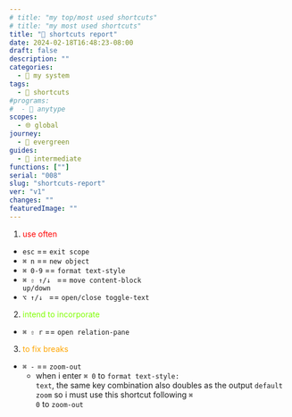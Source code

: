 ```yaml
---
# title: "my top/most used shortcuts"
# title: "my most used shortcuts"
title: "🎯 shortcuts report"
date: 2024-02-18T16:48:23-08:00
draft: false
description: ""
categories:
  - 🎡 my system
tags:
  - 🎯 shortcuts
#programs:
#  - 🦎 anytype
scopes:
  - 🌐 global
journey:
  - 🌲 evergreen
guides:
  - 🐓 intermediate
functions: [""]
serial: "008"
slug: "shortcuts-report"
ver: "v1"
changes: ""
featuredImage: ""
---
```

1. <span style="color: red;">use often</span>
- <code>esc</code> == <code>exit scope</code>
- <code>⌘ n</code> == <code>new object</code>
- <code>⌘ 0-9</code> == <code>format text-style</code>
- <code>⌘ ⇧ ↑/↓ </code> == <code>move content-block up/down</code>
- <code>⌥ ↑/↓ </code> == <code>open/close toggle-text</code>

2. <span style="color: chartreuse;">intend to incorporate</span>
- <code>⌘ ⇧ r</code> == <code>open relation-pane</code>

3. <span style="color: orange;">to fix breaks</span>
- <code>⌘ -</code> == <code>zoom-out</code>
    - when i enter <code>⌘ 0</code> to <code>format text-style: text</code>, the same key combination also doubles as the output <code>default zoom</code> so i must use this shortcut following <code>⌘ 0</code> to <code>zoom-out</code>

<!-- scraps
~ ~ ~ ~ ~ ~ ~ ~ ~ ~ ~ ~ ~ ~ ~ ~ ~ ~ ~ ~ ~ ~ ~ ~ ~ ~ ~ ~
~ • ~ • ~ • ~ • ~ • ~ • ~ • ~ • ~ • ~ • ~ • ~ • ~ • ~ •
~ ~ ~ ~ ~ ~ ~ ~ ~ ~ ~ ~ ~ ~ ~ ~ ~ ~ ~ ~ ~ ~ ~ ~ ~ ~ ~ ~


-->

